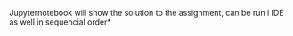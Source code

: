 Jupyternotebook will show the solution to the assignment, can be run i IDE as well in sequencial order*
